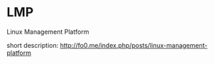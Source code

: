 # LMP
Linux Management Platform

short description: http://fo0.me/index.php/posts/linux-management-platform
